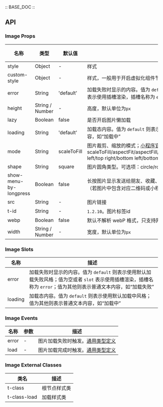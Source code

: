 :: BASE_DOC ::

## API


### Image Props

名称 | 类型 | 默认值 | 描述 | 必传
-- | -- | -- | -- | --
style | Object | - | 样式 | N
custom-style | Object | - | 样式，一般用于开启虚拟化组件节点场景 | N
error | String | 'default' | 加载失败时显示的内容。值为 `default` 则表示使用默认加载失败风格；值为空或者 `slot` 表示使用插槽渲染，插槽名称为 `error`；值为其他则表示普通文本内容，如“加载失败” | N
height | String / Number | - | 高度，默认单位为`px` | N
lazy | Boolean | false | 是否开启图片懒加载 | N
loading | String | 'default' | 加载态内容。值为 `default` 则表示使用默认加载中风格；值为其他则表示普通文本内容，如“加载中” | N
mode | String | scaleToFill | 图片裁剪、缩放的模式；[小程序官方文档](https://developers.weixin.qq.com/miniprogram/dev/component/image.html)。可选项：scaleToFill/aspectFit/aspectFill/widthFix/heightFix/top/bottom/center/left/right/top left/top right/bottom left/bottom right | N
shape | String | square | 图片圆角类型。可选项：circle/round/square | N
show-menu-by-longpress | Boolean | false | 长按图片显示发送给朋友、收藏、保存图片、搜一搜、打开名片/前往群聊/打开小程序（若图片中包含对应二维码或小程序码）的菜单 | N
src | String | - | 图片链接 | N
t-id | String | - | `1.2.10`。图片标签id | N
webp | Boolean | false | 默认不解析 webP 格式，只支持网络资源 | N
width | String / Number | - | 宽度，默认单位为`px` | N

### Image Slots

名称 | 描述
-- | --
error | 加载失败时显示的内容。值为 `default` 则表示使用默认加载失败风格；值为空或者 `slot` 表示使用插槽渲染，插槽名称为 `error`；值为其他则表示普通文本内容，如“加载失败”
loading | 加载态内容。值为 `default` 则表示使用默认加载中风格；值为其他则表示普通文本内容，如“加载中”

### Image Events

名称 | 参数 | 描述
-- | -- | --
error | - | 图片加载失败时触发。[通用类型定义](https://github.com/Tencent/tdesign-miniprogram/blob/develop/packages/components/common/common.ts)
load | - | 图片加载完成时触发。[通用类型定义](https://github.com/Tencent/tdesign-miniprogram/blob/develop/packages/components/common/common.ts)

### Image External Classes

类名 | 描述
-- | --
t-class | 根节点样式类
t-class-load | 加载样式类
